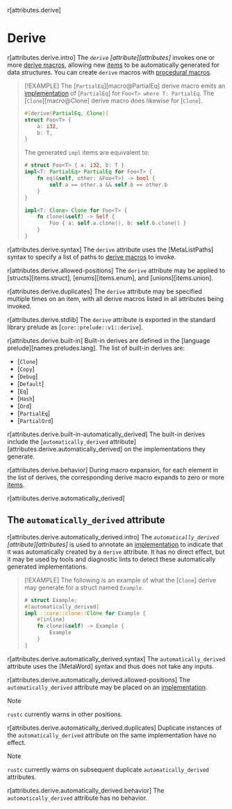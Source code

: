 r[attributes.derive]
# Derive

r[attributes.derive.intro]
The *`derive` [attribute][attributes]* invokes one or more [derive macros], allowing new [items] to be automatically generated for data structures. You can create `derive` macros with [procedural macros].

> [!EXAMPLE]
> The [`PartialEq`][macro@PartialEq] derive macro emits an [implementation] of [`PartialEq`] for `Foo<T> where T: PartialEq`. The [`Clone`][macro@Clone] derive macro does likewise for [`Clone`].
>
> ```rust
> #[derive(PartialEq, Clone)]
> struct Foo<T> {
>     a: i32,
>     b: T,
> }
> ```
>
> The generated `impl` items are equivalent to:
>
> ```rust
> # struct Foo<T> { a: i32, b: T }
> impl<T: PartialEq> PartialEq for Foo<T> {
>     fn eq(&self, other: &Foo<T>) -> bool {
>         self.a == other.a && self.b == other.b
>     }
> }
>
> impl<T: Clone> Clone for Foo<T> {
>     fn clone(&self) -> Self {
>         Foo { a: self.a.clone(), b: self.b.clone() }
>     }
> }
> ```

r[attributes.derive.syntax]
The `derive` attribute uses the [MetaListPaths] syntax to specify a list of paths to [derive macros] to invoke.

r[attributes.derive.allowed-positions]
The `derive` attribute may be applied to [structs][items.struct], [enums][items.enum], and [unions][items.union].

r[attributes.derive.duplicates]
The `derive` attribute may be specified multiple times on an item, with all derive macros listed in all attributes being invoked.

r[attributes.derive.stdlib]
The `derive` attribute is exported in the standard library prelude as [`core::prelude::v1::derive`].

r[attributes.derive.built-in]
Built-in derives are defined in the [language prelude][names.preludes.lang]. The list of built-in derives are:

- [`Clone`]
- [`Copy`]
- [`Debug`]
- [`Default`]
- [`Eq`]
- [`Hash`]
- [`Ord`]
- [`PartialEq`]
- [`PartialOrd`]

r[attributes.derive.built-in-automatically_derived]
The built-in derives include the [`automatically_derived` attribute][attributes.derive.automatically_derived] on the implementations they generate.

r[attributes.derive.behavior]
During macro expansion, for each element in the list of derives, the corresponding derive macro expands to zero or more [items].

r[attributes.derive.automatically_derived]
## The `automatically_derived` attribute

r[attributes.derive.automatically_derived.intro]
The *`automatically_derived` [attribute][attributes]* is used to annotate an [implementation] to indicate that it was automatically created by a `derive` attribute. It has no direct effect, but it may be used by tools and diagnostic lints to detect these automatically generated implementations.

> [!EXAMPLE]
> The following is an example of what the [`Clone`] derive may generate for a struct named `Example`.
> ```rust
> # struct Example;
> #[automatically_derived]
> impl ::core::clone::Clone for Example {
>     #[inline]
>     fn clone(&self) -> Example {
>         Example
>     }
> }
> ```

r[attributes.derive.automatically_derived.syntax]
The `automatically_derived` attribute uses the [MetaWord] syntax and thus does not take any inputs.

r[attributes.derive.automatically_derived.allowed-positions]
The `automatically_derived` attribute may be placed on an [implementation].

> [!NOTE]
> `rustc` currently warns in other positions.

r[attributes.derive.automatically_derived.duplicates]
Duplicate instances of the `automatically_derived` attribute on the same implementation have no effect.

> [!NOTE]
> `rustc` currently warns on subsequent duplicate `automatically_derived` attributes.

r[attributes.derive.automatically_derived.behavior]
The `automatically_derived` attribute has no behavior.

[items]: ../items.md
[derive macros]: ../procedural-macros.md#derive-macros
[implementation]: ../items/implementations.md
[items]: ../items.md
[procedural macros]: ../procedural-macros.md#derive-macros
